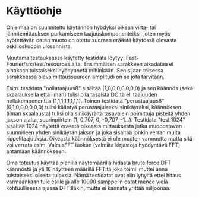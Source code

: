 # Käyttöohje

Ohjelmaa on suunniteltu käytännön hyödyksi oikean virta- tai jännitemittauksen purkamiseen taajuuskomponenteiksi, joten 
myös syötettävän datan muoto on otettu suoraan eräästä käytössä olevasta oskilloskoopin ulosannista.

Muutama testauksessa käytetty testidata löytyy: Fast-Fourier/src/test/resources alta.
Ensimmäisen sarakkeen aikadataa ei ainakaan toistaiseksi hyödynnetä mihinkään. Sen sijaan toisessa sarakkeessa oleva
mittaussuureen amplitudi on se jota tarvitaan.

Esim. testidata "nollataajuus8" sisältää (1,0,0,0,0,0,0,0) ja sen käännös (sekä skaalauksella että ilman) tulisi olla tasaista DC:tä eli taajuuden
 nollakomponenttia (1,1,1,1,1,1,1,1).
Toinen testidata "perustaajuus8" (0,1,0,0,0,0,0,0) tulisi kääntyä perustaajuiseksi sinikäyräksi, käännöksen (ilman skaalausta) tulisi
olla sinikäyrältä tasavälein poimittuja pisteitä yhden jakson ajalta, suurinpiirtein (1, 0.707, 0, -0,707, -1...).
Testidata "testi1024" sisältää 1024 näytettä eräästä oikeasta mittauksesta jotka muodostavan suunnilleen yhden
 sinikäyrän jakson ja joka sisältää jonkin verran muita rippelitaajuuksia. Oikeasta käännöksestä ei ole muuten varmuutta
 mutta sitä voi verrata esim. ValmisFFT luokan (valmiita kirjastoja hyödyntävä FFT) antamaan käännökseen.

Oma toteutus käyttää pienillä näytemäärillä hidasta brute force DFT käännöstä ja yli 16 näytteen määrillä FFT:tä joka toimii muttei anna toistaiseksi oikeita tuloksia. 
Nämä testidatat ovat niin lyhyitä ettei hitaus varmaankaan tule esille ja alle 10000 samppelin datat menee vielä kohtuullisessa ajassa DFT:lläkin,
mutta ei kannata yrittää miljoonaa.

 
